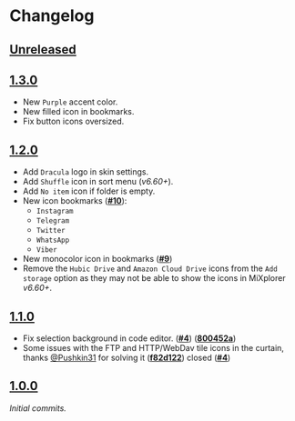 # Changelog

## [Unreleased]

[unreleased]: https://github.com/dracula/mixplorer/compare/v1.3.0...HEAD

## [1.3.0]

- New `Purple` accent color.
- New filled icon in bookmarks.
- Fix button icons oversized.

[1.3.0]: <https://github.com/dracula/mixplorer/compare/v1.2.0...v1.3.0>

## [1.2.0]

- Add `Dracula` logo in skin settings.
- Add `Shuffle` icon in sort menu (_v6.60+_).
- Add `No item` icon if folder is empty.
- New icon bookmarks ([**#10**](https://github.com/dracula/mixplorer/issues/10)):
  - `Instagram`
  - `Telegram`
  - `Twitter`
  - `WhatsApp`
  - `Viber`
- New monocolor icon in bookmarks ([**#9**](https://github.com/dracula/mixplorer/issues/9))
- Remove the `Hubic Drive` and `Amazon Cloud Drive` icons from the `Add storage` option as they may not be able to show the icons in MiXplorer _v6.60+_.

[1.2.0]: <https://github.com/dracula/mixplorer/compare/v1.1.0...v1.2.0>

## [1.1.0]

- Fix selection background in code editor. ([**#4**](https://github.com/dracula/mixplorer/issues/4#issuecomment-968925140)) ([**800452a**](https://github.com/dracula/mixplorer/commit/800452ab1e30ddca52d93e4929f5543ab9c8e60f))
- Some issues with the FTP and HTTP/WebDav tile icons in the curtain, thanks [@Pushkin31](https://github.com/Pushkin31) for solving it ([**f82d122**](https://github.com/dracula/mixplorer/pull/5/commits/f82d122)) closed ([**#4**](https://github.com/dracula/mixplorer/issues/4#issuecomment-952234665))

[1.1.0]: <https://github.com/dracula/mixplorer/compare/v1.0.0...v1.1.0>

## [1.0.0]

_Initial commits._

[1.0.0]: <https://github.com/dracula/mixplorer/commits/v1.0.0>
